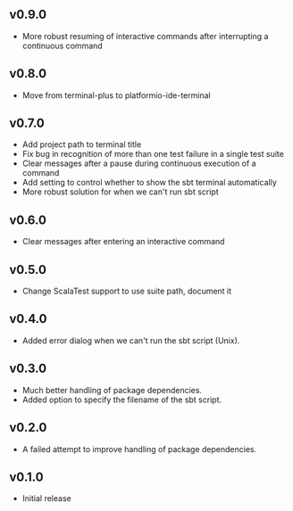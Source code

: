 ## v0.9.0
* More robust resuming of interactive commands after interrupting a continuous command

## v0.8.0
* Move from terminal-plus to platformio-ide-terminal

## v0.7.0
* Add project path to terminal title
* Fix bug in recognition of more than one test failure in a single test suite
* Clear messages after a pause during continuous execution of a command
* Add setting to control whether to show the sbt terminal automatically
* More robust solution for when we can't run sbt script

## v0.6.0
* Clear messages after entering an interactive command

## v0.5.0
* Change ScalaTest support to use suite path, document it

## v0.4.0
* Added error dialog when we can't run the sbt script (Unix).

## v0.3.0
* Much better handling of package dependencies.
* Added option to specify the filename of the sbt script.

## v0.2.0
* A failed attempt to improve handling of package dependencies.

## v0.1.0
* Initial release
